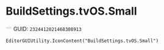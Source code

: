 # BuildSettings.tvOS.Small
![](/img/BuildSettings.tvOS.Small.png)
GUID: `2324412021468308913`
```
EditorGUIUtility.IconContent("BuildSettings.tvOS.Small")
```
